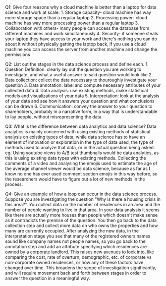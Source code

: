 Q1: Give four reasons why a cloud machine is better than a laptop for data science and work at scale.
    1. Storage capacity- cloud machine has way more storage space than a regular laptop
    2. Processing power- cloud machine has way more processing power than a regular laptop
    3. Collaboration with others- many people can access the database from different machines and work simultaneously 
    4. Security- if someone steals your laptop they have access to your work and there's nothing you can do about it without
       physically getting the laptop back, if you use a cloud machine you can access the server from another machine and change
       the permissions

Q2: List out the stages in the data science process and define each.
    1. Question Definition: clearly lay out the question you are working to investigate, and what a useful answer to said question
       would look like
    2. Data collection: collect the data necessary to thouroughly investigate your question
    3. Data annotation: label and compute necessary attributes of your collected data
    4. Data analysis: use existing methods, make statistical models and visualizations of your data
    5. Interpretation: look at the analysis of your data and see how it answers your question and what conclusions can be drawn
    6. Communication: convey the answer to your question to shareholders, probably in a narrative form, in a way that is understandable
       to lay people, without misrepresenting the data.

Q3: What is the difference between data analytics and data science?
    Data analytics is mainly concerned with using existing methods of statistical analysis on existing types of data, while data science has to have an element of innovation or exploration in the type of data used, the type of methods used to analyze that data, or in the actual question being asked. eg. Using youtube views to A/B test thumbnails would be data analytics, as this is using existing data types with existing methods. Collecting the comments of a video and analysing the emojis used to estimate the age of the average channel viewer would be data science, because as far as I know no one has ever used comment section emojis in this way before, so the researchers would have to figure out a lot of new methods in the process.

Q4: Give an example of how a loop can occur in the data science process.
    Suppose you are investigating the question "Why is there a housing crisis in this area?". You collect data on the number of residences in an area and the number of people wanting to live in that area. In your data analysis it seems like there are actually more houses than people which doesn't make sense as it contradicts the premise of the question. You then go back to the data collection step and collect more data on who owns the properties and how many are currently occupied. After analyzing the new data, in the interpretation stage you see that many of the registered owners names sound like company names not people names, so you go back to the annotation step and add an attribute specifying which residences are owned by a corporate landlord. This raises new avenues to look into, like comparing the cost, rate of overturn, demographic, etc. of corporate vs non-corporate owned residences, or how any of these factors have changed over time. This broadens the scope of investigation significantly, and will require movement back and forth between stages in order to answer the question in a meaningful way.